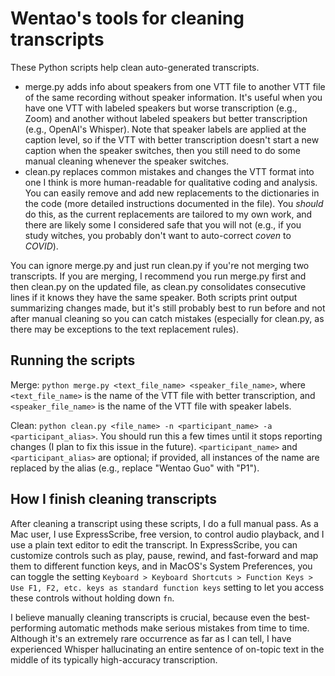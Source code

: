 # Wentao's tools for cleaning transcripts

These Python scripts help clean auto-generated transcripts.
- merge.py adds info about speakers from one VTT file to another VTT file of the same recording without speaker information. It's useful when you have one VTT with labeled speakers but worse transcription (e.g., Zoom) and another without labeled speakers but better transcription (e.g., OpenAI's Whisper). Note that speaker labels are applied at the caption level, so if the VTT with better transcription doesn't start a new caption when the speaker switches, then you still need to do some manual cleaning whenever the speaker switches.
- clean.py replaces common mistakes and changes the VTT format into one I think is more human-readable for qualitative coding and analysis. You can easily remove and add new replacements to the dictionaries in the code (more detailed instructions documented in the file). You *should* do this, as the current replacements are tailored to my own work, and there are likely some I considered safe that you will not (e.g., if you study witches, you probably don't want to auto-correct *coven* to *COVID*).

You can ignore merge.py and just run clean.py if you're not merging two transcripts. If you are merging, I recommend you run merge.py first and then clean.py on the updated file, as clean.py consolidates consecutive lines if it knows they have the same speaker. Both scripts print output summarizing changes made, but it's still probably best to run before and not after manual cleaning so you can catch mistakes (especially for clean.py, as there may be exceptions to the text replacement rules).

## Running the scripts

Merge: ``python merge.py <text_file_name> <speaker_file_name>``, where ``<text_file_name>`` is the name of the VTT file with better transcription, and ``<speaker_file_name>`` is the name of the VTT file with speaker labels. 

Clean: ``python clean.py <file_name> -n <participant_name> -a <participant_alias>``. You should run this a few times until it stops reporting changes (I plan to fix this issue in the future). ``<participant_name>`` and ``<participant_alias>`` are optional; if provided, all instances of the name are replaced by the alias (e.g., replace "Wentao Guo" with "P1").

## How I finish cleaning transcripts

After cleaning a transcript using these scripts, I do a full manual pass. As a Mac user, I use ExpressScribe, free version, to control audio playback, and I use a plain text editor to edit the transcript. In ExpressScribe, you can customize controls such as play, pause, rewind, and fast-forward and map them to different function keys, and in MacOS's System Preferences, you can toggle the setting ``Keyboard > Keyboard Shortcuts > Function Keys > Use F1, F2, etc. keys as standard function keys`` setting to let you access these controls without holding down ``fn``.

I believe manually cleaning transcripts is crucial, because even the best-performing automatic methods make serious mistakes from time to time. Although it's an extremely rare occurrence as far as I can tell, I have experienced Whisper hallucinating an entire sentence of on-topic text in the middle of its typically high-accuracy transcription.